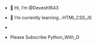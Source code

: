 - 👋 Hi, I’m @Devesh1643

- 🌱 I’m currently learning...HTML,CSS,JS
- 
- Please Subscribe Python_With_D

<!---
Devesh1643/Devesh1643 is a ✨ special ✨ repository because its `README.md` (this file) appears on your GitHub profile.
You can click the Preview link to take a look at your changes.
--->
